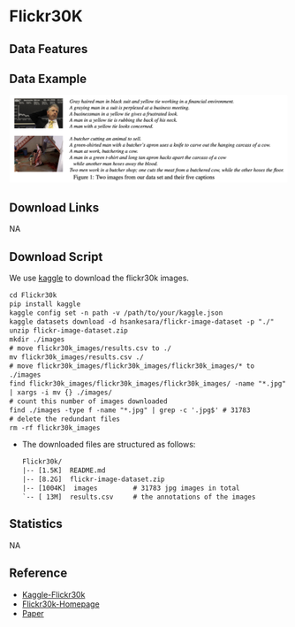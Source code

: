 # Flickr30K

## Data Features

## Data Example

![example](../Examples/Filckr30k/example.png)

## Download Links

NA

## Download Script

We use [kaggle](https://www.kaggle.com/datasets/hsankesara/flickr-image-dataset?resource=download) to download the flickr30k images.

```shell
cd Flickr30k
pip install kaggle
kaggle config set -n path -v /path/to/your/kaggle.json
kaggle datasets download -d hsankesara/flickr-image-dataset -p "./"
unzip flickr-image-dataset.zip
mkdir ./images
# move flickr30k_images/results.csv to ./
mv flickr30k_images/results.csv ./
# move flickr30k_images/flickr30k_images/flickr30k_images/* to ./images
find flickr30k_images/flickr30k_images/flickr30k_images/ -name "*.jpg" | xargs -i mv {} ./images/
# count this number of images downloaded
find ./images -type f -name "*.jpg" | grep -c '.jpg$' # 31783
# delete the redundant files
rm -rf flickr30k_images
```

- The downloaded files are structured as follows:

    ```
    Flickr30k/
    |-- [1.5K]  README.md
    |-- [8.2G]  flickr-image-dataset.zip
    |-- [1004K]  images         # 31783 jpg images in total 
    `-- [ 13M]  results.csv     # the annotations of the images
    ```

## Statistics

NA

## Reference

- [Kaggle-Flickr30k](https://www.kaggle.com/datasets/hsankesara/flickr-image-dataset?resource=download)
- [Flickr30k-Homepage](http://shannon.cs.illinois.edu/DenotationGraph/)
- [Paper](https://www.google.com/search?client=safari&rls=en&q=From+image+descriptions+to+visual+denotations%3A+New+similarity+metrics+for+semantic+inference+over+event+descriptions&ie=UTF-8&oe=UTF-8)